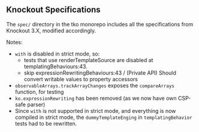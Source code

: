 ## Knockout Specifications

The `spec/` directory in the tko monorepo includes all the specifications from Knockout 3.X, modified accordingly.

Notes:

- `with` is disabled in strict mode, so:
	- tests that use renderTemplateSource are disabled at templatingBehaviours:43.
  - skip expressionRewritingBehaviours:43 / (Private API) Should convert writable values to property accessors
- `observableArrays.trackArrayChanges` exposes the `compareArrays` function, for testing
- `ko.expressionRewriting` has been removed (as we now have own CSP-safe parser)
- Since `with` is not supported in strict mode, and everything is now compiled in strict mode, the `dummyTemplateEnging` in `templatingBehavior` tests had to be rewritten.
